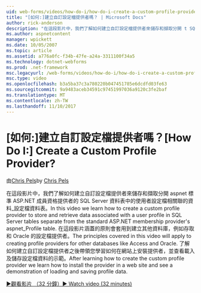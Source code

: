 ```yaml
---
uid: web-forms/videos/how-do-i/how-do-i-create-a-custom-profile-provider
title: "[如何:]建立自訂設定檔提供者嗎？ | Microsoft Docs"
author: rick-anderson
description: "在這段影片中，我們了解如何建立自訂設定檔提供者來儲存和擷取分開 t SQL Server 資料表中的使用者設定檔相關聯的資料..."
ms.author: aspnetcontent
manager: wpickett
ms.date: 10/05/2007
ms.topic: article
ms.assetid: a776a0fc-f34b-47fe-a24a-3311100f34a5
ms.technology: dotnet-webforms
ms.prod: .net-framework
msc.legacyurl: /web-forms/videos/how-do-i/how-do-i-create-a-custom-profile-provider
msc.type: video
ms.openlocfilehash: b3a5ba37c3a780220b047451785e6dcdfd03fe63
ms.sourcegitcommit: 9a9483aceb34591c97451997036a9120c3fe2baf
ms.translationtype: MT
ms.contentlocale: zh-TW
ms.lasthandoff: 11/10/2017
---
```

<a name="how-do-i-create-a-custom-profile-provider"></a><span data-ttu-id="28226-104">[如何:]建立自訂設定檔提供者嗎？</span><span class="sxs-lookup"><span data-stu-id="28226-104">[How Do I:] Create a Custom Profile Provider?</span></span>
====================
<span data-ttu-id="28226-105">由[Chris Pels](https://twitter.com/chrispels)</span><span class="sxs-lookup"><span data-stu-id="28226-105">by [Chris Pels](https://twitter.com/chrispels)</span></span>

<span data-ttu-id="28226-106">在這段影片中，我們了解如何建立自訂設定檔提供者來儲存和擷取分開 aspnet 標準 ASP.NET 成員資格提供者的 SQL Server 資料表中的使用者設定檔相關聯的資料\_設定檔資料表。</span><span class="sxs-lookup"><span data-stu-id="28226-106">In this video we learn how to create a custom profile provider to store and retrieve data associated with a user profile in SQL Server tables separate from the standard ASP.NET membership provider's aspnet\_Profile table.</span></span> <span data-ttu-id="28226-107">在這段影片涵蓋的原則會套用到建立其他資料庫，例如存取和 Oracle 的設定檔提供者。</span><span class="sxs-lookup"><span data-stu-id="28226-107">The principles covered in this video will apply to creating profile providers for other databases like Access and Oracle.</span></span> <span data-ttu-id="28226-108">了解如何建立自訂設定檔提供者之後帶領您學習如何在網站上安裝提供者，並查看載入及儲存設定檔資料的示範。</span><span class="sxs-lookup"><span data-stu-id="28226-108">After learning how to create the custom profile provider we learn how to install the provider in a web site and see a demonstration of loading and saving profile data.</span></span>

[<span data-ttu-id="28226-109">&#9654;觀看影片 （32 分鐘）</span><span class="sxs-lookup"><span data-stu-id="28226-109">&#9654; Watch video (32 minutes)</span></span>](https://channel9.msdn.com/Blogs/ASP-NET-Site-Videos/how-do-i-create-a-custom-profile-provider)
